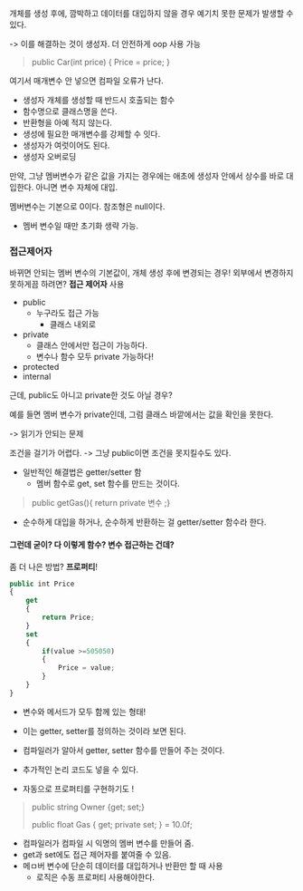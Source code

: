 개체를 생성 후에, 깜박하고 데이터를 대입하지 않을 경우 예기치 못한 문제가 발생할 수 있다.

-> 이를 해결하는 것이 생성자. 더 안전하게 oop 사용 가능
 
> public Car(int price)
> { Price = price; }

여기서 매개변수 안 넣으면 컴파일 오류가 난다.

- 생성자 개체를 생성할 때 반드시 호출되는 함수
- 함수명으로 클래스명을 쓴다.
- 반환형을 아예 적지 않는다. 
- 생성에 필요한 매개변수를 강제할 수 잇다. 
- 생성자가 여럿이어도 된다.
- 생성자 오버로딩

만약, 그냥 멤버변수가 같은 값을 가지는 경우에는
애초에 생성자 안에서 상수를 바로 대입한다.
아니면 변수 자체에 대입.

멤버변수는 기본으로 0이다.
참조형은 null이다. 
- 멤버 변수일 때만 초기화 생략 가능.

### 접근제어자
바뀌면 안되는 멤버 변수의 기본값이, 개체 생성 후에 변경되는 경우! 
외부에서 변경하지 못하게끔 하려면? **접근 제어자** 사용

- public
  - 누구라도 접근 가능
    - 클래스 내외로
- private
  - 클래스 안에서만 접근이 가능하다. 
  - 변수나 함수 모두 private 가능하다! 
- protected
- internal

근데, public도 아니고 private한 것도 아닐 경우? 

예를 들면 멤버 변수가 private인데, 그럼 클래스 바깥에서는 값을 확인을 못한다.

-> 읽기가 안되는 문제

조건을 걸기가 어렵다. 
-> 그냥 public이면 조건을 못지킬수도 있다.

- 일반적인 해결법은 getter/setter 함
  - 멤버 함수로 get, set 함수를 만드는 것이다. 

> public getGas(){ return private 변수 ;}

- 순수하게 대입을 하거나, 순수하게 반환하는 걸 getter/setter 함수라 한다.

#### 그런데 굳이? 다 이렇게 함수? 변수 접근하는 건데? 
좀 더 나은 방법? **프로퍼티**!

```typescript
public int Price
{
    get
    {
        return Price;
    }
    set
    {
        if(value >=505050)
        {
            Price = value;
        }
    }
}
```

- 변수와 메서드가 모두 함께 있는 형태!
- 이는 getter, setter를 정의하는 것이라 보면 된다. 
- 컴파일러가 알아서 getter, setter 함수를 만들어 주는 것이다. 
- 추가적인 논리 코드도 넣을 수 있다. 

- 자동으로 프로퍼티를 구현하기도 ! 

> public string Owner {get; set;}
> 
> public float Gas { get; private set; } = 10.0f;

- 컴파일러가 컴파일 시 익명의 멤버 변수를 만들어 줌.
- get과 set에도 접근 제어자를 붙여줄 수 있음.
- 메ㅁ버 변수에 단순히 데이터를 대입하거나 반환만 할 때 사용
  - 로직은 수동 프로퍼티 사용해야한다.

